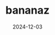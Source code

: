 ---  
layout: startup_page  
title: "bananaz"  
id: "bananaz.ai"  
permalink: "/bananazbananaz.ai12032024/"  
website: "https://www.bananaz.ai/"  
funding_round: "Seed"  
funding_amount: "$5.3M"  
investors: "10D, Cardumen Capital"  
about: "bananaz is an AI-powered platform designed to revolutionize design change management for R&D and engineering teams in the manufacturing sector. It uses AI and computer vision to automate error detection, manage changes, and streamline workflows, saving companies time and reducing costly errors. The platform integrates with existing CAD and PDM systems, offering real-time collaboration tools and valuable AI insights."  
markets: "AI, Manufacturing, Computer Vision, Hardware, Information Technology, Mechanical Engineering, Product Design, Software"  
hq: "Tel Aviv, Israel"  
founded_year: "2023"  
linkedin: "https://www.linkedin.com/company/bananaz-ai/"  
twitter: ""  
instagram: ""  
facebook: ""  
crunchbase: "https://www.crunchbase.com/organization/bananaz"  
pitchbook: ""  

date_display: "03-Dec-2024"  
date: "2024-12-03"

# SEO Optimization  
meta_title: "bananaz - Seed Funding ($5.3M)"  
meta_description: "bananaz, bananaz is an AI-powered platform designed to revolutionize design change management for R&D and engineering teams in the manufacturing sector. It use..."  
meta_keywords: "bananaz, AI, Manufacturing, Computer Vision, Hardware, Information Technology, Mechanical Engineering, Product Design, Software, Seed funding"  
canonical_url: "https://startup.projectstartups.com/bananazbananaz.ai12032024/"  
---